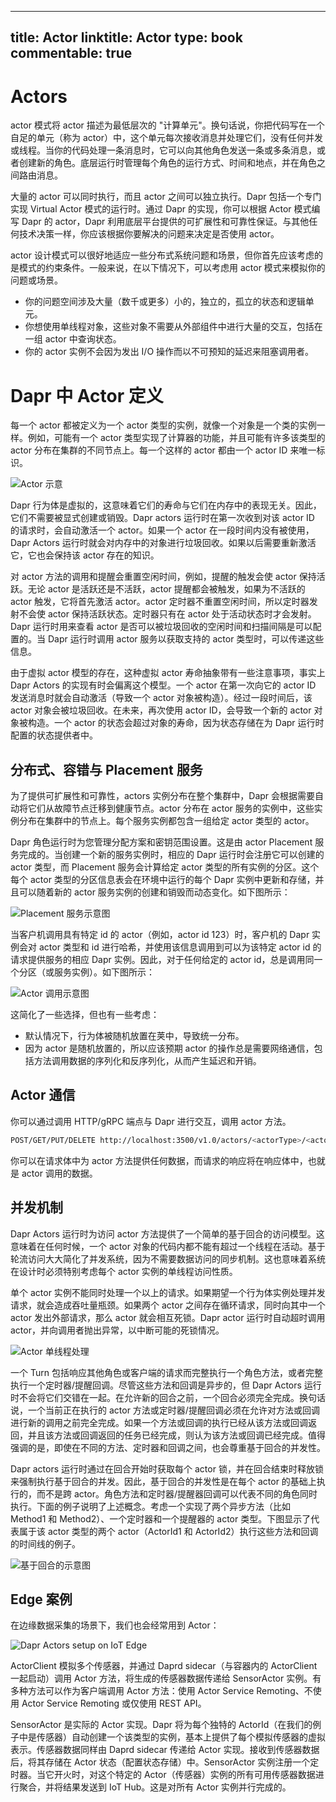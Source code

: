 
---
title: Actor
linktitle: Actor
type: book
commentable: true
---

# Actors

actor 模式将 actor 描述为最低层次的 "计算单元"。换句话说，你把代码写在一个自足的单元（称为 actor）中，这个单元每次接收消息并处理它们，没有任何并发或线程。当你的代码处理一条消息时，它可以向其他角色发送一条或多条消息，或者创建新的角色。底层运行时管理每个角色的运行方式、时间和地点，并在角色之间路由消息。

大量的 actor 可以同时执行，而且 actor 之间可以独立执行。Dapr 包括一个专门实现 Virtual Actor 模式的运行时。通过 Dapr 的实现，你可以根据 Actor 模式编写 Dapr 的 actor，Dapr 利用底层平台提供的可扩展性和可靠性保证。与其他任何技术决策一样，你应该根据你要解决的问题来决定是否使用 actor。

actor 设计模式可以很好地适应一些分布式系统问题和场景，但你首先应该考虑的是模式的约束条件。一般来说，在以下情况下，可以考虑用 actor 模式来模拟你的问题或场景。

- 你的问题空间涉及大量（数千或更多）小的，独立的，孤立的状态和逻辑单元。
- 你想使用单线程对象，这些对象不需要从外部组件中进行大量的交互，包括在一组 actor 中查询状态。
- 你的 actor 实例不会因为发出 I/O 操作而以不可预知的延迟来阻塞调用者。

# Dapr 中 Actor 定义

每一个 actor 都被定义为一个 actor 类型的实例，就像一个对象是一个类的实例一样。例如，可能有一个 actor 类型实现了计算器的功能，并且可能有许多该类型的 actor 分布在集群的不同节点上。每一个这样的 actor 都由一个 actor ID 来唯一标识。

![Actor 示意](https://pic.imgdb.cn/item/6052ee92524f85ce29387526.jpg)

Dapr 行为体是虚拟的，这意味着它们的寿命与它们在内存中的表现无关。因此，它们不需要被显式创建或销毁。Dapr actors 运行时在第一次收到对该 actor ID 的请求时，会自动激活一个 actor。如果一个 actor 在一段时间内没有被使用，Dapr Actors 运行时就会对内存中的对象进行垃圾回收。如果以后需要重新激活它，它也会保持该 actor 存在的知识。

对 actor 方法的调用和提醒会重置空闲时间，例如，提醒的触发会使 actor 保持活跃。无论 actor 是活跃还是不活跃，actor 提醒都会被触发，如果为不活跃的 actor 触发，它将首先激活 actor。actor 定时器不重置空闲时间，所以定时器发射不会使 actor 保持活跃状态。定时器只有在 actor 处于活动状态时才会发射。Dapr 运行时用来查看 actor 是否可以被垃圾回收的空闲时间和扫描间隔是可以配置的。当 Dapr 运行时调用 actor 服务以获取支持的 actor 类型时，可以传递这些信息。

由于虚拟 actor 模型的存在，这种虚拟 actor 寿命抽象带有一些注意事项，事实上 Dapr Actors 的实现有时会偏离这个模型。一个 actor 在第一次向它的 actor ID 发送消息时就会自动激活（导致一个 actor 对象被构造）。经过一段时间后，该 actor 对象会被垃圾回收。在未来，再次使用 actor ID，会导致一个新的 actor 对象被构造。一个 actor 的状态会超过对象的寿命，因为状态存储在为 Dapr 运行时配置的状态提供者中。

## 分布式、容错与 Placement 服务

为了提供可扩展性和可靠性，actors 实例分布在整个集群中，Dapr 会根据需要自动将它们从故障节点迁移到健康节点。actor 分布在 actor 服务的实例中，这些实例分布在集群中的节点上。每个服务实例都包含一组给定 actor 类型的 actor。

Dapr 角色运行时为您管理分配方案和密钥范围设置。这是由 actor Placement 服务完成的。当创建一个新的服务实例时，相应的 Dapr 运行时会注册它可以创建的 actor 类型，而 Placement 服务会计算给定 actor 类型的所有实例的分区。这个每个 actor 类型的分区信息表会在环境中运行的每个 Dapr 实例中更新和存储，并且可以随着新的 actor 服务实例的创建和销毁而动态变化。如下图所示：

![Placement 服务示意图](https://pic.imgdb.cn/item/6052efe6524f85ce29397140.jpg)

当客户机调用具有特定 id 的 actor（例如，actor id 123）时，客户机的 Dapr 实例会对 actor 类型和 id 进行哈希，并使用该信息调用到可以为该特定 actor id 的请求提供服务的相应 Dapr 实例。因此，对于任何给定的 actor id，总是调用同一个分区（或服务实例）。如下图所示：

![Actor 调用示意图](https://pic.imgdb.cn/item/6052f011524f85ce29398a95.jpg)

这简化了一些选择，但也有一些考虑：

- 默认情况下，行为体被随机放置在荚中，导致统一分布。
- 因为 actor 是随机放置的，所以应该预期 actor 的操作总是需要网络通信，包括方法调用数据的序列化和反序列化，从而产生延迟和开销。

## Actor 通信

你可以通过调用 HTTP/gRPC 端点与 Dapr 进行交互，调用 actor 方法。

```sh
POST/GET/PUT/DELETE http://localhost:3500/v1.0/actors/<actorType>/<actorId>/<method/state/timers/reminders>
```

你可以在请求体中为 actor 方法提供任何数据，而请求的响应将在响应体中，也就是 actor 调用的数据。

## 并发机制

Dapr Actors 运行时为访问 actor 方法提供了一个简单的基于回合的访问模型。这意味着在任何时候，一个 actor 对象的代码内都不能有超过一个线程在活动。基于轮流访问大大简化了并发系统，因为不需要数据访问的同步机制。这也意味着系统在设计时必须特别考虑每个 actor 实例的单线程访问性质。

单个 actor 实例不能同时处理一个以上的请求。如果期望一个行为体实例处理并发请求，就会造成吞吐量瓶颈。如果两个 actor 之间存在循环请求，同时向其中一个 actor 发出外部请求，那么 actor 就会相互死锁。Dapr actor 运行时自动超时调用 actor，并向调用者抛出异常，以中断可能的死锁情况。

![Actor 单线程处理](https://pic.imgdb.cn/item/6052f0d0524f85ce2939ea27.jpg)

一个 Turn 包括响应其他角色或客户端的请求而完整执行一个角色方法，或者完整执行一个定时器/提醒回调。尽管这些方法和回调是异步的，但 Dapr Actors 运行时不会将它们交错在一起。在允许新的回合之前，一个回合必须完全完成。换句话说，一个当前正在执行的 actor 方法或定时器/提醒回调必须在允许对方法或回调进行新的调用之前完全完成。如果一个方法或回调的执行已经从该方法或回调返回，并且该方法或回调返回的任务已经完成，则认为该方法或回调已经完成。值得强调的是，即使在不同的方法、定时器和回调之间，也会尊重基于回合的并发性。

Dapr actors 运行时通过在回合开始时获取每个 actor 锁，并在回合结束时释放锁来强制执行基于回合的并发。因此，基于回合的并发性是在每个 actor 的基础上执行的，而不是跨 actor。角色方法和定时器/提醒器回调可以代表不同的角色同时执行。下面的例子说明了上述概念。考虑一个实现了两个异步方法（比如 Method1 和 Method2）、一个定时器和一个提醒器的 actor 类型。下图显示了代表属于该 actor 类型的两个 actor（ActorId1 和 ActorId2）执行这些方法和回调的时间线的例子。

![基于回合的示意图](https://pic.imgdb.cn/item/6052f110524f85ce293a0ba8.jpg)

## Edge 案例

在边缘数据采集的场景下，我们也会经常用到 Actor：

![Dapr Actors setup on IoT Edge](https://pic.imgdb.cn/item/60530afb524f85ce294b8c9a.jpg)

ActorClient 模拟多个传感器，并通过 Daprd sidecar（与容器内的 ActorClient 一起启动）调用 Actor 方法，将生成的传感器数据传递给 SensorActor 实例。有多种方法可以作为客户端调用 Actor 方法：使用 Actor Service Remoting、不使用 Actor Service Remoting 或仅使用 REST API。

SensorActor 是实际的 Actor 实现。Dapr 将为每个独特的 ActorId（在我们的例子中是传感器）自动创建一个该类型的实例，基本上提供了每个模拟传感器的虚拟表示。传感器数据同样由 Daprd sidecar 传递给 Actor 实现。接收到传感器数据后，将其存储在 Actor 状态（配置状态存储）中。SensorActor 实例注册一个定时器。当它开火时，对这个特定的 Actor（传感器）实例的所有可用传感器数据进行聚合，并将结果发送到 IoT Hub。这是对所有 Actor 实例并行完成的。

    
